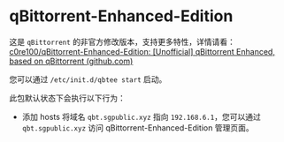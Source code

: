 # qBittorrent-Enhanced-Edition

这是 `qBittorrent` 的非官方修改版本，支持更多特性，详情请看：[c0re100/qBittorrent-Enhanced-Edition: [Unofficial] qBittorrent Enhanced, based on qBittorrent (github.com)](https://github.com/c0re100/qBittorrent-Enhanced-Edition)

您可以通过 `/etc/init.d/qbtee start` 启动。

此包默认状态下会执行以下行为：

+ 添加 hosts 将域名 `qbt.sgpublic.xyz` 指向 `192.168.6.1`，您可以通过 `qbt.sgpublic.xyz` 访问 qBittorrent-Enhanced-Edition 管理页面。